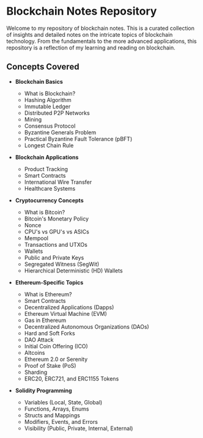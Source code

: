 # Blockchain Notes Repository

Welcome to my repository of blockchain notes. This is a curated collection of insights and detailed notes on the intricate topics of blockchain technology. From the fundamentals to the more advanced applications, this repository is a reflection of my learning and reading on blockchain.

## Concepts Covered

- **Blockchain Basics**
  - What is Blockchain?
  - Hashing Algorithm
  - Immutable Ledger
  - Distributed P2P Networks
  - Mining
  - Consensus Protocol
  - Byzantine Generals Problem
  - Practical Byzantine Fault Tolerance (pBFT)
  - Longest Chain Rule
  
- **Blockchain Applications**
  - Product Tracking
  - Smart Contracts
  - International Wire Transfer
  - Healthcare Systems

- **Cryptocurrency Concepts**
  - What is Bitcoin?
  - Bitcoin's Monetary Policy
  - Nonce
  - CPU's vs GPU's vs ASICs
  - Mempool
  - Transactions and UTXOs
  - Wallets
  - Public and Private Keys
  - Segregated Witness (SegWit)
  - Hierarchical Deterministic (HD) Wallets

- **Ethereum-Specific Topics**
  - What is Ethereum?
  - Smart Contracts
  - Decentralized Applications (Dapps)
  - Ethereum Virtual Machine (EVM)
  - Gas in Ethereum
  - Decentralized Autonomous Organizations (DAOs)
  - Hard and Soft Forks
  - DAO Attack
  - Initial Coin Offering (ICO)
  - Altcoins
  - Ethereum 2.0 or Serenity
  - Proof of Stake (PoS)
  - Sharding
  - ERC20, ERC721, and ERC1155 Tokens

- **Solidity Programming**
  - Variables (Local, State, Global)
  - Functions, Arrays, Enums
  - Structs and Mappings
  - Modifiers, Events, and Errors
  - Visibility (Public, Private, Internal, External)
